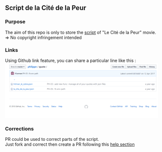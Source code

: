 ## Script de la Cité de la Peur
### Purpose
The aim of this repo is only to store the [script](https://github.com/martibenj/cite-de-la-peur-script/blob/master/data/data.html) of "Le Cité de la Peur" movie.  
=> No copyright infringement intended

### Links
Using Github link feature, you can share a particular line like this :  
![](https://raw.githubusercontent.com/martibenj/cite-de-la-peur-script/master/docs/links.gif)

### Corrections
PR could be used to correct parts of the script.  
Just fork and correct then create a PR following this [help section](https://help.github.com/articles/creating-a-pull-request/)

 
